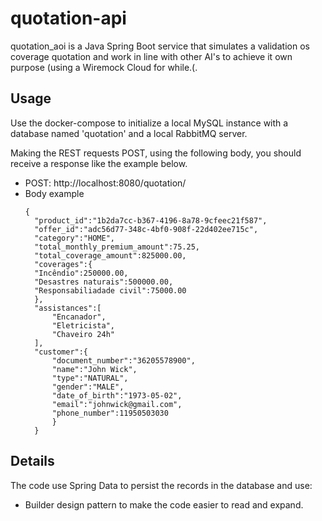 # quotation-api

quotation_aoi is a Java Spring Boot service that simulates a validation os coverage quotation and work in line with other AI's to achieve it own purpose (using a Wiremock Cloud for while.(.

## Usage

Use the docker-compose to initialize a local MySQL instance with a database named 'quotation' and a local RabbitMQ server.

Making the REST requests POST, using the following body, you should receive a response like the example below.

- POST: http://localhost:8080/quotation/
- Body example
  ```
  {
    "product_id":"1b2da7cc-b367-4196-8a78-9cfeec21f587",
    "offer_id":"adc56d77-348c-4bf0-908f-22d402ee715c",
    "category":"HOME",
    "total_monthly_premium_amount":75.25,
    "total_coverage_amount":825000.00,
    "coverages":{
    "Incêndio":250000.00,
    "Desastres naturais":500000.00,
    "Responsabiliadade civil":75000.00
    },
    "assistances":[
        "Encanador",
        "Eletricista",
        "Chaveiro 24h"
    ],
    "customer":{
        "document_number":"36205578900",
        "name":"John Wick",
        "type":"NATURAL",
        "gender":"MALE",
        "date_of_birth":"1973-05-02",
        "email":"johnwick@gmail.com",
        "phone_number":11950503030
        }
    }
    ```

## Details

The code use Spring Data to persist the records in the database and use:

- Builder design pattern to make the code easier to read and expand.

